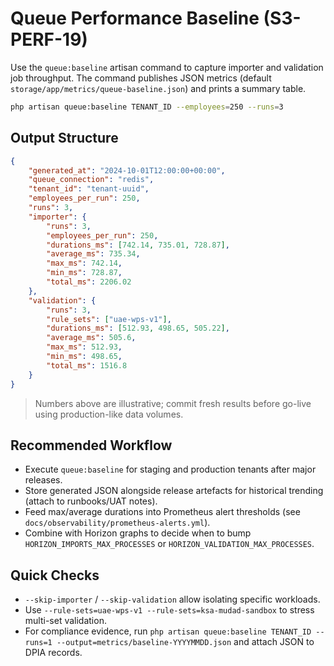 # Queue Performance Baseline (S3-PERF-19)

Use the `queue:baseline` artisan command to capture importer and validation job throughput. The command
publishes JSON metrics (default `storage/app/metrics/queue-baseline.json`) and prints a summary table.

```bash
php artisan queue:baseline TENANT_ID --employees=250 --runs=3
```

## Output Structure
```json
{
    "generated_at": "2024-10-01T12:00:00+00:00",
    "queue_connection": "redis",
    "tenant_id": "tenant-uuid",
    "employees_per_run": 250,
    "runs": 3,
    "importer": {
        "runs": 3,
        "employees_per_run": 250,
        "durations_ms": [742.14, 735.01, 728.87],
        "average_ms": 735.34,
        "max_ms": 742.14,
        "min_ms": 728.87,
        "total_ms": 2206.02
    },
    "validation": {
        "runs": 3,
        "rule_sets": ["uae-wps-v1"],
        "durations_ms": [512.93, 498.65, 505.22],
        "average_ms": 505.6,
        "max_ms": 512.93,
        "min_ms": 498.65,
        "total_ms": 1516.8
    }
}
```

> Numbers above are illustrative; commit fresh results before go-live using production-like data volumes.

## Recommended Workflow
- Execute `queue:baseline` for staging and production tenants after major releases.
- Store generated JSON alongside release artefacts for historical trending (attach to runbooks/UAT notes).
- Feed max/average durations into Prometheus alert thresholds (see `docs/observability/prometheus-alerts.yml`).
- Combine with Horizon graphs to decide when to bump `HORIZON_IMPORTS_MAX_PROCESSES` or `HORIZON_VALIDATION_MAX_PROCESSES`.

## Quick Checks
- `--skip-importer` / `--skip-validation` allow isolating specific workloads.
- Use `--rule-sets=uae-wps-v1 --rule-sets=ksa-mudad-sandbox` to stress multi-set validation.
- For compliance evidence, run `php artisan queue:baseline TENANT_ID --runs=1 --output=metrics/baseline-YYYYMMDD.json` and attach JSON to DPIA records.
